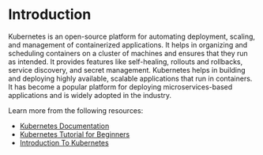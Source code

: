 # Introduction

Kubernetes is an open-source platform for automating deployment, scaling, and management of containerized applications. It helps in organizing and scheduling containers on a cluster of machines and ensures that they run as intended. It provides features like self-healing, rollouts and rollbacks, service discovery, and secret management. Kubernetes helps in building and deploying highly available, scalable applications that run in containers. It has become a popular platform for deploying microservices-based applications and is widely adopted in the industry.

Learn more from the following resources:

- [Kubernetes Documentation](https://kubernetes.io/docs/home/)
- [Kubernetes Tutorial for Beginners](https://www.youtube.com/watch?v=X48VuDVv0do)
- [Introduction To Kubernetes](https://www.youtube.com/watch?v=ISUmszlMQPU)